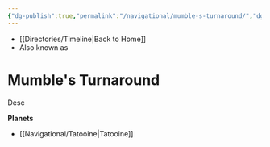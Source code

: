 ```yaml
---
{"dg-publish":true,"permalink":"/navigational/mumble-s-turnaround/","dgHomeLink":false}
---
```


- [[Directories/Timeline\|Back to Home]]
- Also known as 

# Mumble's Turnaround
Desc

**Planets**
- [[Navigational/Tatooine\|Tatooine]]
